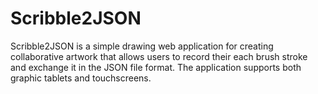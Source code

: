 # Scribble2JSON
Scribble2JSON is a simple drawing web application for creating collaborative artwork that allows users to record their each brush stroke and exchange it in the JSON file format. The application supports both graphic tablets and touchscreens.

